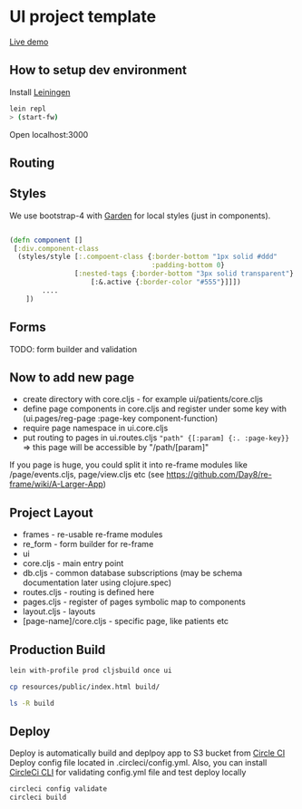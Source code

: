 UI project template
===================

[Live demo](http://cleo-poc-bucket.s3-website-us-west-1.amazonaws.com/)


## How to setup dev environment

Install [Leiningen](https://leiningen.org/)

 ``` bash
 lein repl
 > (start-fw)
 ```

Open localhost:3000

## Routing

## Styles

We use bootstrap-4 with [Garden](https://github.com/noprompt/garden) for local styles (just in components).

```cljs

(defn component []
 [:div.component-class
  (styles/style [:.compoent-class {:border-bottom "1px solid #ddd"
                                   :padding-bottom 0}
                [:nested-tags {:border-bottom "3px solid transparent"}
                    [:&.active {:border-color "#555"}]]])
        ....
    ])

```


## Forms

TODO: form builder and validation


## Now to add new page

* create directory with core.cljs - for example ui/patients/core.cljs
* define page components in core.cljs and register under some key with
  (ui.pages/reg-page :page-key component-function)
* require page namespace in ui.core.cljs
* put routing to pages in ui.routes.cljs `"path" {[:param] {:. :page-key}}`
  => this page will be accessible by "/path/[param]"

If you page is huge, you could split it into re-frame modules like
/page/events.cljs, page/view.cljs etc (see https://github.com/Day8/re-frame/wiki/A-Larger-App)


## Project Layout

* frames - re-usable re-frame modules
* re_form - form builder for re-frame
* ui
 * core.cljs - main entry point
 * db.cljs - common database subscriptions (may be schema documentation later using clojure.spec)
 * routes.cljs - routing is defined here
 * pages.cljs - register of pages symbolic map to components
 * layout.cljs - layouts
 * [page-name]/core.cljs - specific page, like patients etc


## Production Build


```sh
lein with-profile prod cljsbuild once ui

cp resources/public/index.html build/

ls -R build
```

## Deploy

Deploy is automatically build and deplpoy app to S3 bucket from [Circle CI](https://circleci.com)
Deploy config file located in .circleci/config.yml.
Also, you can install [CircleCi CLI](https://github.com/circle-cli/circle-cli) for validating  config.yml file and  test deploy locally

```sh
circleci config validate
circleci build
```


